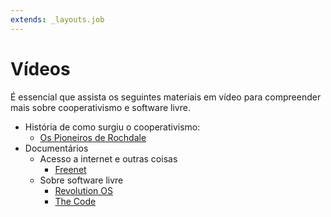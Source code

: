 ```yaml
---
extends: _layouts.job
---
```


# Vídeos

É essencial que assista os seguintes materiais em vídeo para compreender mais sobre cooperativismo e software livre.

* História de como surgiu o cooperativismo:
    * [Os Pioneiros de Rochdale](https://www.youtube.com/watch?v=L-oXL6g00Og)
* Documentários
    * Acesso a internet e outras coisas
        - [Freenet](https://libreflix.org/i/freenet)
    * Sobre software livre
        - [Revolution OS](https://libreflix.org/i/revolution-os)
        - [The Code](https://libreflix.org/i/the-code)
